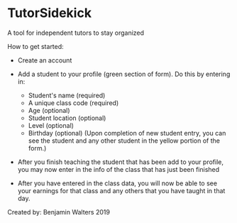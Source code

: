 # TutorSidekick
A tool for independent tutors to stay organized

How to get started:
* Create an account

* Add a student to your profile (green section of form). Do this by entering in:
  - Student's name (required)
  - A unique class code (required)
  - Age (optional)
  - Student location (optional)
  - Level (optional)
  - Birthday (optional)
     (Upon completion of new student entry, you can see the student and any other student in the yellow portion of the form.)
     
 * After you finish teaching the student that has been add to your profile, you may now enter in the info of the class that has just been finished
 * After you have entered in the class data, you will now be able to see your earnings for that class and any others that you have taught in that day.

Created by:
Benjamin Walters
2019
